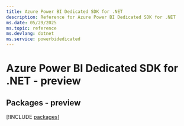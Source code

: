 ```yaml
---
title: Azure Power BI Dedicated SDK for .NET
description: Reference for Azure Power BI Dedicated SDK for .NET
ms.date: 05/29/2025
ms.topic: reference
ms.devlang: dotnet
ms.service: powerbidedicated
---
```

# Azure Power BI Dedicated SDK for .NET - preview
## Packages - preview
[!INCLUDE [packages](power-bi-dedicated-index.md)]